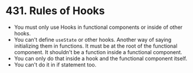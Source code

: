 # 431. Rules of Hooks
- You must only use Hooks in functional components or inside of other hooks. 
- You can't define `useState` or other hooks. Another way of saying initializing them in functions. It must be at the root of the functional component. It shouldn't be a function inside a functional component.
- You can only do that inside a hook and the functional component itself. 
- You can't do it in if statement too. 